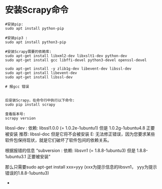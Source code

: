 
# 安装Scrapy命令
```
#安装pip:
sudo apt install python-pip

#安装pip3 :
sudo apt install python3-pip

#安装Scrapy需要的依赖库:
sudo apt-get install libxml2-dev libxslt1-dev python-dev
sudo apt-get install gcc libffi-devel python3-devel openssl-devel

sudo apt-get install -y zlib1g-dev libevent-dev libssl-dev
sudo apt-get install libevent-dev
sudo apt-get install libssl-dev

# 报gcc 错误


后安装Scrapy，在命令行中执行以下命令:
sudo pip install scrapy

查看版本号:
scrapy version
```

 libssl-dev : 依赖: libssl1.0.0 (= 1.0.2e-1ubuntu1) 但是 1.0.2g-1ubuntu4.8 正要被安装
              推荐: libssl-doc 但是它将不会被安装
E: 无法修正错误，因为您要求某些软件包保持现状，就是它们破坏了软件包间的依赖关系。

根据报错的信息 “subversion : 依赖: libsvn1 (= 1.8.8-1ubuntu3) 但是 1.8.8-1ubuntu3.1 正要被安装"

那么只需要sudo apt-get install xxx=yyy (xxx为提示信息的libsvn1， yyy为提示错误的1.8.8-1ubuntu3)




-
